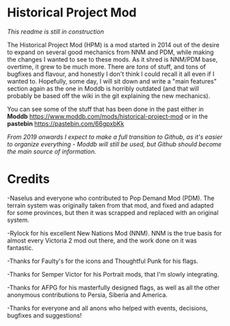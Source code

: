 # Historical Project Mod

*This readme is still in construction*

The Historical Project Mod (HPM) is a mod started in 2014 out of the desire to expand on several good mechanics from NNM and PDM, while making the changes I wanted to see to these mods. As it shred is NNM/PDM base, overtime, it grew to be much more.
There are *tons* of stuff, and tons of bugfixes and flavour, and honestly I don't think I could recall it all even if I wanted to. Hopefully, some day, I will sit down and write a "main features" section again as the one in Moddb is horribly outdated (and that will probably be based off the wiki in the git explaining the new mechanics).

You can see some of the stuff that has been done in the past either in **Moddb** https://www.moddb.com/mods/historical-project-mod or in the **pastebin** https://pastebin.com/66gpxbKk

*From 2019 onwards I expect to make a full transition to Github, as it's easier to organize everything - Moddb will still be used, but Github should become the main source of information.*

# Credits

-Naselus and everyone who contributed to Pop Demand Mod (PDM). The terrain system was originally taken from that mod, and fixed and adapted for some provinces, but then it was scrapped and replaced with an original system.

-Rylock for his excellent New Nations Mod (NNM). NNM is the true basis for almost every Victoria 2 mod out there, and the work done on it was fantastic. 

-Thanks for Faulty's for the icons and Thoughtful Punk for his flags.

-Thanks for Semper Victor for his Portrait mods, that I'm slowly integrating.

-Thanks for AFPG for his masterfully designed flags, as well as all the other anonymous contributions to Persia, Siberia and America.

-Thanks for everyone and all anons who helped with events, decisions, bugfixes and suggestions!

